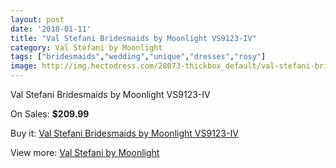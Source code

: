 ```yaml
---
layout: post
date: '2018-01-11'
title: "Val Stefani Bridesmaids by Moonlight VS9123-IV"
category: Val Stefani by Moonlight
tags: ["bridesmaids","wedding","unique","dresses","rosy"]
image: http://img.hectodress.com/28073-thickbox_default/val-stefani-bridesmaids-by-moonlight-vs9123-iv.jpg
---
```

Val Stefani Bridesmaids by Moonlight VS9123-IV

On Sales: **$209.99**
<a href="https://www.hectodress.com/val-stefani-by-moonlight/13094-val-stefani-bridesmaids-by-moonlight-vs9123-iv.html"><amp-img layout="responsive" width="600" height="600" src="//img.hectodress.com/28073-thickbox_default/val-stefani-bridesmaids-by-moonlight-vs9123-iv.jpg" alt="Val Stefani Bridesmaids by Moonlight VS9123-IV 0" /></a>
<a href="https://www.hectodress.com/val-stefani-by-moonlight/13094-val-stefani-bridesmaids-by-moonlight-vs9123-iv.html"><amp-img layout="responsive" width="600" height="600" src="//img.hectodress.com/28074-thickbox_default/val-stefani-bridesmaids-by-moonlight-vs9123-iv.jpg" alt="Val Stefani Bridesmaids by Moonlight VS9123-IV 1" /></a>

Buy it: [Val Stefani Bridesmaids by Moonlight VS9123-IV](https://www.hectodress.com/val-stefani-by-moonlight/13094-val-stefani-bridesmaids-by-moonlight-vs9123-iv.html "Val Stefani Bridesmaids by Moonlight VS9123-IV")

View more: [Val Stefani by Moonlight](https://www.hectodress.com/202-val-stefani-by-moonlight "Val Stefani by Moonlight")